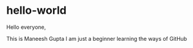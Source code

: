 # hello-world
Hello everyone,

This is Maneesh Gupta
I am just a beginner learning the ways of GitHub
